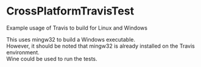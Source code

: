# CrossPlatformTravisTest
Example usage of Travis to build for Linux and Windows

This uses mingw32 to build a Windows executable.  
However, it should be noted that mingw32 is already installed on the Travis environment.  
Wine could be used to run the tests.
